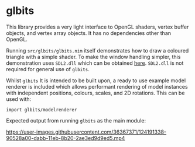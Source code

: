 # glbits

This library provides a very light interface to OpenGL shaders, vertex buffer objects, and vertex array objects. It has no dependencies other than OpenGL.

Running `src/glbits/glbits.nim` itself demonstrates how to draw a coloured triangle with a simple shader. To make the window handling simpler, this demonstration uses `SDL2.dll` which can be obtained [here](https://www.libsdl.org/download-2.0.php). `SDL2.dll` is not required for general use of `glbits`.

Whilst `glbits` It is intended to be built upon, a ready to use example model renderer is included which allows performant rendering of model instances with independent positions, colours, scales, and 2D rotations. This can be used with:

    import glbits/modelrenderer

Expected output from running `glbits` as the main module:

https://user-images.githubusercontent.com/36367371/124191338-90528a00-dabb-11eb-8b20-2ae3ed9d9ed5.mp4
